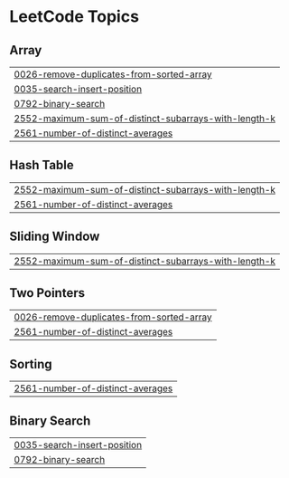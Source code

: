 

<!---LeetCode Topics Start-->
# LeetCode Topics
## Array
|  |
| ------- |
| [0026-remove-duplicates-from-sorted-array](https://github.com/kisho1131/dsa-leetcode/tree/master/0026-remove-duplicates-from-sorted-array) |
| [0035-search-insert-position](https://github.com/kisho1131/dsa-leetcode/tree/master/0035-search-insert-position) |
| [0792-binary-search](https://github.com/kisho1131/dsa-leetcode/tree/master/0792-binary-search) |
| [2552-maximum-sum-of-distinct-subarrays-with-length-k](https://github.com/kisho1131/dsa-leetcode/tree/master/2552-maximum-sum-of-distinct-subarrays-with-length-k) |
| [2561-number-of-distinct-averages](https://github.com/kisho1131/dsa-leetcode/tree/master/2561-number-of-distinct-averages) |
## Hash Table
|  |
| ------- |
| [2552-maximum-sum-of-distinct-subarrays-with-length-k](https://github.com/kisho1131/dsa-leetcode/tree/master/2552-maximum-sum-of-distinct-subarrays-with-length-k) |
| [2561-number-of-distinct-averages](https://github.com/kisho1131/dsa-leetcode/tree/master/2561-number-of-distinct-averages) |
## Sliding Window
|  |
| ------- |
| [2552-maximum-sum-of-distinct-subarrays-with-length-k](https://github.com/kisho1131/dsa-leetcode/tree/master/2552-maximum-sum-of-distinct-subarrays-with-length-k) |
## Two Pointers
|  |
| ------- |
| [0026-remove-duplicates-from-sorted-array](https://github.com/kisho1131/dsa-leetcode/tree/master/0026-remove-duplicates-from-sorted-array) |
| [2561-number-of-distinct-averages](https://github.com/kisho1131/dsa-leetcode/tree/master/2561-number-of-distinct-averages) |
## Sorting
|  |
| ------- |
| [2561-number-of-distinct-averages](https://github.com/kisho1131/dsa-leetcode/tree/master/2561-number-of-distinct-averages) |
## Binary Search
|  |
| ------- |
| [0035-search-insert-position](https://github.com/kisho1131/dsa-leetcode/tree/master/0035-search-insert-position) |
| [0792-binary-search](https://github.com/kisho1131/dsa-leetcode/tree/master/0792-binary-search) |
<!---LeetCode Topics End-->